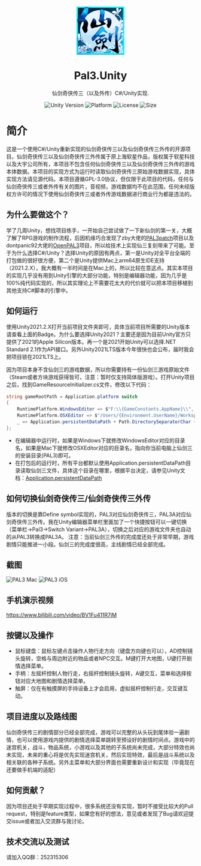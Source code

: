 <p align="center">
  <img width="128" align="center" src="Assets/Resources/UI/game-icon.png">
</p>
<h1 align="center">
  Pal3.Unity
</h1>
<p align="center">
  仙剑奇侠传三（以及外传）C#/Unity实现.
</p>
<p align="center">
  <a style="text-decoration:none">
    <img src="https://img.shields.io/badge/unity-2021.2.13f1-blue?style=flat-square" alt="Unity Version" />
  </a>
  <a style="text-decoration:none">
    <img src="https://img.shields.io/badge/platform-Linux%20%7C%20Win%20%7C%20Mac%20%7C%20iOS%20%7C%20Android-orange?style=flat-square" alt="Platform" />
  </a>
  <a style="text-decoration:none">
    <img src="https://img.shields.io/badge/license-GPL--3.0-green?style=flat-square" alt="License" />
  </a>
  <a style="text-decoration:none">
    <img src="https://img.shields.io/github/repo-size/jasonstein/pal3.unity?style=flat-square" alt="Size" />
  </a>
</p>

# 简介
这是一个使用C#/Unity重新实现的仙剑奇侠传三以及仙剑奇侠传三外传的开源项目。仙剑奇侠传三以及仙剑奇侠传三外传属于原上海软星作品，版权属于软星科技以及大宇公司所有，本项目不包含任何仙剑奇侠传三以及仙剑奇侠传三外传的游戏本体数据。本项目的实现方式为运行时读取仙剑奇侠传三原始游戏数据实现，具体实现方法请见源代码。本项目遵循GPL-3.0协议，但仅限于此项目的代码，任何与仙剑奇侠传三或者外传有关的图片，音视频，游戏数据均不在此范围，任何未经版权方许可的情况下使用仙剑奇侠传三或者外传游戏数据进行商业行为都是违法的。

## 为什么要做这个？
学了几周Unity，想找项目练手，一开始自己尝试做了一下新仙剑的第一关，大概了解了RPG游戏的制作流程，后因机缘巧合发现了zby大佬的[PAL3patch](https://github.com/zhangboyang/PAL3patch)项目以及dontpanic92大佬的[OpenPAL3](https://github.com/dontpanic92/OpenPAL3)项目，所以给技术上实现仙三复刻带来了可能。至于为什么选择C#/Unity？选择Unity的原因有两点，第一是Unity对全平台全端的打包做的很好很方便，第二个是Unity提供Mac上arm64原生IDE支持（2021.2.X），我大概有一半时间是在Mac上的，所以比较在意这点。其实本项目的实现几乎没有用到Unity引擎的大部分功能，特别是编辑器功能，因为几乎是100%纯代码实现的，所以其实理论上不需要花太大的代价就可以把本项目移植到其他支持C#脚本的引擎中。

## 如何运行
使用Unity2021.2.X打开当前项目文件夹即可，具体当前项目所需要的Unity版本请查看上面的Badge。为什么要选择Unity2021？主要还是因为目前Unity官方只提供了2021的Apple Silicon版本。再一个是2021开始Unity可以选择.NET Standard 2.1作为API接口。另外Unity2021LTS版本今年很快也会公布，届时我会把项目锁在2021LTS上。

因为项目本身不含仙剑三的游戏数据，所以你需要持有一份仙剑三游戏原始文件（Steam或者方块游戏获得皆可，注意：暂时仅支持简体版游戏）。打开Unity项目之后，找到GameResourceInitializer.cs文件，修改以下代码：
```c#
string gameRootPath = Application.platform switch
{
    RuntimePlatform.WindowsEditor => $"F:\\{GameConstants.AppName}\\",
    RuntimePlatform.OSXEditor => $"/Users/{Environment.UserName}/Workspace/{GameConstants.AppName}/",
    _ => Application.persistentDataPath + Path.DirectorySeparatorChar + GameConstants.AppName + Path.DirectorySeparatorChar,
};
```
- 在编辑器中运行时，如果是Windows下就修改WindowsEditor对应的目录名，如果是Mac下就修改OSXEditor对应的目录名，指向你当前电脑上仙剑三的安装目录(PAL3)即可。
- 在打包后的运行时，所有平台都默认使用Application.persistentDataPath目录读取仙剑三文件，具体这个目录在哪里，根据平台决定，请参见Unity文档：[Application.persistentDataPath](https://docs.unity3d.com/ScriptReference/Application-persistentDataPath.html)

## 如何切换仙剑奇侠传三/仙剑奇侠传三外传
版本的切换是靠Define symbol实现的，PAL3对应仙剑奇侠传三，PAL3A对应仙剑奇侠传三外传。我在Unity编辑器菜单栏里面加了一个快捷按钮可以一键切换（菜单栏->Pal3->Switch Variant->PAL3A），切换之后对应的游戏文件夹也自动的从PAL3转换成PAL3A。
注意：当前仙剑三外传的完成度还处于非常早期，游戏剧情只能推进一小段。仙剑三的完成度很高，主线剧情已经全部完成。

## 截图
![PAL3 Mac](Screenshots/PAL3_Mac.png?raw=true)
![PAL3 iOS](Screenshots/PAL3_iOS.png?raw=true)

## 手机演示视频
https://www.bilibili.com/video/BV1Fu411R7jM

## 按键以及操作
- 鼠标键盘：鼠标左键点击操作人物行走方向（键盘方向键也可以），AD控制镜头旋转，空格与周边附近的物品或者NPC交互。M键打开大地图，U键打开剧情选择菜单。
- 手柄：左摇杆控制人物行走，右摇杆控制镜头旋转，A键交互，菜单和选择按钮对应大地图和剧情选择菜单。
- 触屏：仅在有触摸屏的手持设备上才会启用，虚拟摇杆控制行走，交互键互动。

## 项目进度以及路线图
仙剑奇侠传三的剧情部分已经全部完成，游戏可以完整的从头玩到尾体验一遍剧情，也可以使用游戏内提供的剧情选择菜单跳转至预设好的剧情时间点。游戏中的迷宫机关，战斗，物品系统，小游戏以及其他的子系统尚未完成，大部分特效也尚未实现，未来的重心将是优先实现迷宫机关，然后实现特效，最后是战斗系统以及相关联的各种子系统。另外主菜单和大部分界面也需要重新设计和实现（毕竟现在还要做手机端的适配）

## 如何贡献？
因为项目还处于早期实现过程中，很多系统还没有实现，暂时不接受比较大的Pull request，特别是feature类型，如果您有好的想法，意见或者发现了Bug请欢迎提交issue或者加入交流群与我讨论。

## 技术交流以及测试
请加入QQ群：252315306

